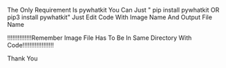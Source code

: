 The Only Requirement Is pywhatkit
You Can Just " pip install pywhatkit OR pip3 install pywhatkit"
Just Edit Code With Image Name And Output File Name

!!!!!!!!!!!!!!Remember Image File Has To Be In Same Directory With Code!!!!!!!!!!!!!!!!!!

Thank You
